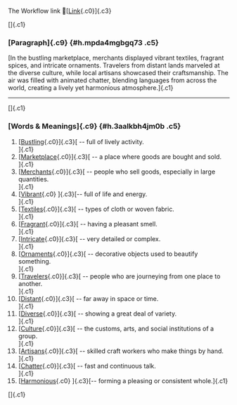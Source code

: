 The Workflow link
👏[[Link](https://www.google.com/url?q=http://www.google.com&sa=D&source=editors&ust=1759386037964180&usg=AOvVaw0bpNRsan8uC-mpOfFcAowc){.c0}]{.c3}

[]{.c1}

### [Paragraph]{.c9} {#h.mpda4mgbgq73 .c5}

[In the bustling marketplace, merchants displayed vibrant textiles,
fragrant spices, and intricate ornaments. Travelers from distant lands
marveled at the diverse culture, while local artisans showcased their
craftsmanship. The air was filled with animated chatter, blending
languages from across the world, creating a lively yet harmonious
atmosphere.]{.c1}

------------------------------------------------------------------------

[]{.c1}

### [Words & Meanings]{.c9} {#h.3aalkbh4jm0b .c5}

1.  [[Bustling](https://www.google.com/url?q=http://www.google.com&sa=D&source=editors&ust=1759386037965408&usg=AOvVaw2c6UCq08qRQybZZWH85to0){.c0}]{.c3}[ --
    full of lively activity.\
    ]{.c1}
2.  [[Marketplace](https://www.google.com/url?q=http://www.google.com&sa=D&source=editors&ust=1759386037965659&usg=AOvVaw3uY-jFanel3-z5SjfbZDvz){.c0}]{.c3}[ --
    a place where goods are bought and sold.\
    ]{.c1}
3.  [[Merchants](https://www.google.com/url?q=http://www.google.com&sa=D&source=editors&ust=1759386037965866&usg=AOvVaw1V0eLl3BZ_KXGjBjO3ktrf){.c0}]{.c3}[ --
    people who sell goods, especially in large quantities.\
    ]{.c1}
4.  [[Vibrant](https://www.google.com/url?q=http://www.google.com&sa=D&source=editors&ust=1759386037966093&usg=AOvVaw3f6eFCrnceiX0-2vYY0TEI){.c0}
    ]{.c3}[-- full of life and energy.\
    ]{.c1}
5.  [[Textiles](https://www.google.com/url?q=http://www.google.com&sa=D&source=editors&ust=1759386037966254&usg=AOvVaw1ZQ_hBSvM8apfmBva54PlE){.c0}]{.c3}[ --
    types of cloth or woven fabric.\
    ]{.c1}
6.  [[Fragrant](https://www.google.com/url?q=http://www.google.com&sa=D&source=editors&ust=1759386037966460&usg=AOvVaw3d8YyHeDYZ83vRl4PpoaKH){.c0}]{.c3}[ --
    having a pleasant smell.\
    ]{.c1}
7.  [[Intricate](https://www.google.com/url?q=http://www.google.com&sa=D&source=editors&ust=1759386037966645&usg=AOvVaw2vpkgJf7z2J0S1APqci6Lt){.c0}]{.c3}[ --
    very detailed or complex.\
    ]{.c1}
8.  [[Ornaments](https://www.google.com/url?q=http://www.google.com&sa=D&source=editors&ust=1759386037966830&usg=AOvVaw16CFSwhBqAtjK79erX4q2c){.c0}]{.c3}[ --
    decorative objects used to beautify something.\
    ]{.c1}
9.  [[Travelers](https://www.google.com/url?q=http://www.google.com&sa=D&source=editors&ust=1759386037967055&usg=AOvVaw0iNnrmLUnGFsywwXsSSuTJ){.c0}]{.c3}[ --
    people who are journeying from one place to another.\
    ]{.c1}
10. [[Distant](https://www.google.com/url?q=http://www.google.com&sa=D&source=editors&ust=1759386037967264&usg=AOvVaw2B_bPkGzpNA6RimMaBLfJ3){.c0}]{.c3}[ --
    far away in space or time.\
    ]{.c1}
11. [[Diverse](https://www.google.com/url?q=http://www.google.com&sa=D&source=editors&ust=1759386037967433&usg=AOvVaw2fOQr1EQ1nhZQjEAvmaG3b){.c0}]{.c3}[ --
    showing a great deal of variety.\
    ]{.c1}
12. [[Culture](https://www.google.com/url?q=http://www.google.com&sa=D&source=editors&ust=1759386037967614&usg=AOvVaw2VMEKn_udY3nZusyvbbb9D){.c0}]{.c3}[ --
    the customs, arts, and social institutions of a group.\
    ]{.c1}
13. [[Artisans](https://www.google.com/url?q=http://www.google.com&sa=D&source=editors&ust=1759386037967822&usg=AOvVaw0J7k6qSyvE3lU2mWbfb0hX){.c0}]{.c3}[ --
    skilled craft workers who make things by hand.\
    ]{.c1}
14. [[Chatter](https://www.google.com/url?q=http://www.google.com&sa=D&source=editors&ust=1759386037968024&usg=AOvVaw3fnAw8VtFls2qhYKI1ObL0){.c0}]{.c3}[ --
    fast and continuous talk.\
    ]{.c1}
15. [[Harmonious](https://www.google.com/url?q=http://www.google.com&sa=D&source=editors&ust=1759386037968219&usg=AOvVaw3QQEjsRl5st2pF7lbZCh8Y){.c0}
    ]{.c3}[-- forming a pleasing or consistent whole.]{.c1}

[]{.c1}

